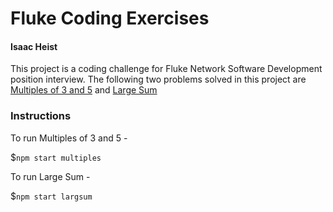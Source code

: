 # Fluke Coding Exercises

#### Isaac Heist

This project is a coding challenge for Fluke Network Software Development position interview. The following two problems solved in this project are [Multiples of 3 and 5](https://projecteuler.net/problem=1) and [Large Sum](https://projecteuler.net/problem=13)

### Instructions

To run Multiples of 3 and 5 -

\$`npm start multiples`

To run Large Sum -

\$`npm start largsum`
